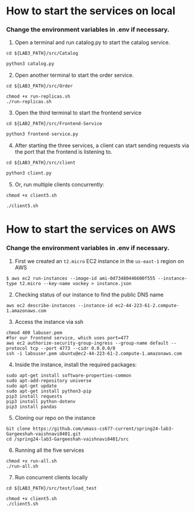 # How to start the services on local

### Change the environment variables in .env if necessary.

1. Open a terminal and run catalog.py to start the catalog service. 
```shell
cd ${LAB3_PATH}/src/Catalog
```
```python
python3 catalog.py 
```

2. Open another terminal to start the order service.
```shell
cd ${LAB3_PATH}/src/Order
```
```shell
chmod +x run-replicas.sh
./run-replicas.sh
```

3. Open the third terminal to start the frontend service
```shell
cd ${LAB2_PATH}/src/Frontend-Service
```
```python
python3 frontend-service.py 
```

4. After starting the three services, a client can start sending requests via the port that the frontend is listening to.
```shell
cd ${LAB3_PATH}/src/client
```
```python
python3 client.py 
```

5. Or, run multiple clients concurrently:
```shell
chmod +x client5.sh
```
```shell
./client5.sh
```

# How to start the services on AWS

### Change the environment variables in .env if necessary.

1.  First we created an `t2.micro` EC2 instance in the `us-east-1` region on AWS 
```shell
$ aws ec2 run-instances --image-id ami-0d73480446600f555 --instance-type t2.micro --key-name vockey > instance.json
```

2.   Checking status of our instance to find the public DNS name
```shell
aws ec2 describe-instances --instance-id ec2-44-223-61-2.compute-1.amazonaws.com
```

3.  Access the instance via ssh
```shell
chmod 400 labuser.pem
#for our frontend service, which uses port=477
aws ec2 authorize-security-group-ingress --group-name default --protocol tcp --port 4773 --cidr 0.0.0.0/0
ssh -i labsuser.pem ubuntu@ec2-44-223-61-2.compute-1.amazonaws.com
```

4. Inside the instance, install the required packages:
```shell
sudo apt-get install software-properties-common
sudo apt-add-repository universe
sudo apt-get update
sudo apt-get install python3-pip
pip3 install requests
pip3 install python-dotenv
pip3 install pandas
```

5. Cloning our repo on the instance
```shell
Git clone https://github.com/umass-cs677-current/spring24-lab3-Gargeeshah-vaishnavi0401.git
cd /spring24-lab3-Gargeeshah-vaishnavi0401/src 
```

6. Running all the five services
```shell
chmod +x run-all.sh
./run-all.sh 
```

7. Run concurrent clients locally
```shell
cd ${LAB3_PATH}/src/test/load_test
```
```shell
chmod +x client5.sh
./client5.sh 
```
